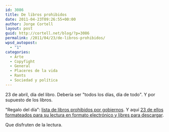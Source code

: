 ```yaml
---
id: 3086
title: De libros prohibidos
date: 2011-04-23T09:26:55+00:00
author: Jorge Cortell
layout: post
guid: http://cortell.net/blog/?p=3086
permalink: /2011/04/23/de-libros-prohibidos/
wpsd_autopost:
  - "1"
categories:
  - Arte
  - Copyfight
  - General
  - Placeres de la vida
  - Rants
  - Sociedad y polí­tica
---
```

23 de abril, día del libro. Debería ser "todos los días, día de todo". Y por supuesto de los libros.

"Regalo del día": [lista de libros prohibidos por gobiernos](http://en.wikipedia.org/wiki/List_of_books_banned_by_governments). Y aquí [23 de ellos formateados para su lectura en formato electrónico y libres para descargar](http://www.feedbooks.com/list/6).

Que disfruten de la lectura.